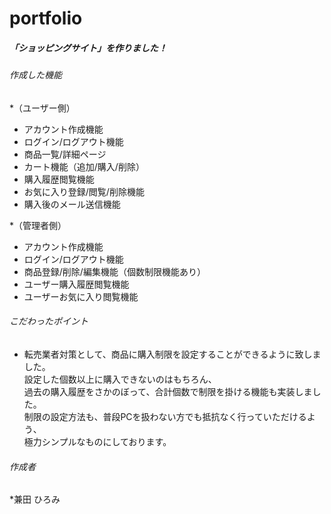 # portfolio
##### 「ショッピングサイト」を作りました！

###### 作成した機能
*（ユーザー側）
* アカウント作成機能
* ログイン/ログアウト機能
* 商品一覧/詳細ページ
* カート機能（追加/購入/削除）
* 購入履歴閲覧機能
* お気に入り登録/閲覧/削除機能
* 購入後のメール送信機能

*（管理者側）
* アカウント作成機能
* ログイン/ログアウト機能
* 商品登録/削除/編集機能（個数制限機能あり）
* ユーザー購入履歴閲覧機能
* ユーザーお気に入り閲覧機能


###### こだわったポイント
* 転売業者対策として、商品に購入制限を設定することができるように致しました。  
  設定した個数以上に購入できないのはもちろん、  
  過去の購入履歴をさかのぼって、合計個数で制限を掛ける機能も実装しました。  
制限の設定方法も、普段PCを扱わない方でも抵抗なく行っていただけるよう、  
  極力シンプルなものにしております。


###### 作成者
*兼田 ひろみ
